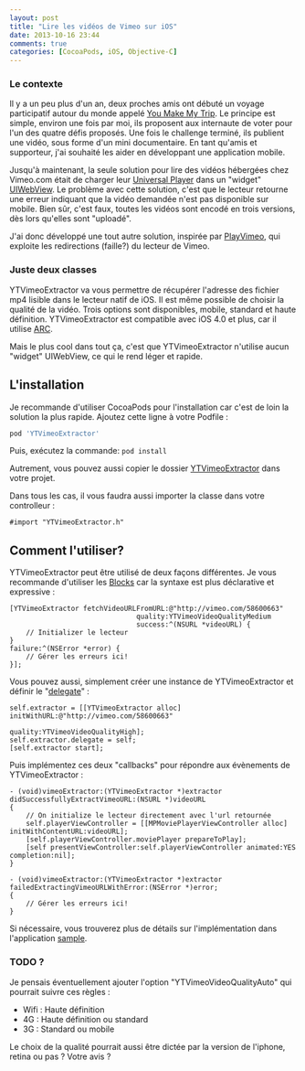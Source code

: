 ```yaml
---
layout: post
title: "Lire les vidéos de Vimeo sur iOS"
date: 2013-10-16 23:44
comments: true
categories: [CocoaPods, iOS, Objective-C]
---
```


### Le contexte

Il y a un peu plus d'un an, deux proches amis ont débuté un voyage participatif autour du monde appelé [You Make My Trip](http://www.youmakemytrip.com). Le principe est simple, environ une fois par moi, ils proposent aux internaute de voter pour l'un des quatre défis proposés. Une fois le challenge terminé, ils publient une vidéo, sous forme d'un mini documentaire. En tant qu'amis et supporteur, j'ai souhaité les aider en développant une application mobile.

Jusqu'à maintenant, la seule solution pour lire des vidéos hébergées chez Vimeo.com était de charger leur [Universal Player](http://developer.vimeo.com/player/embedding) dans un "widget" [UIWebView](https://developer.apple.com/library/ios/documentation/uikit/reference/UIWebView_Class/Reference/Reference.html). Le problème avec cette solution, c'est que le lecteur retourne une erreur indiquant que la vidéo demandée n'est pas disponible sur mobile. Bien sûr, c'est faux, toutes les vidéos sont encodé en trois versions, dès lors qu'elles sont "uploadé".

J'ai donc développé une tout autre solution, inspirée par [PlayVimeo](https://github.com/tannauit/PlayVimeo), qui exploite les redirections (faille?) du lecteur de Vimeo.

### Juste deux classes

YTVimeoExtractor va vous permettre de récupérer l'adresse des fichier mp4 lisible dans le lecteur natif de iOS. Il est même possible de choisir la qualité de la vidéo. Trois options sont disponibles, mobile, standard et haute définition. YTVimeoExtractor est compatible avec iOS 4.0 et plus, car il utilise [ARC](http://en.wikipedia.org/wiki/Automatic_Reference_Counting).

Mais le plus cool dans tout ça, c'est que YTVimeoExtractor n'utilise aucun "widget" UIWebView, ce qui le rend léger et rapide.

## L'installation

Je recommande d'utiliser CocoaPods pour l'installation car c'est de loin la solution la plus rapide. Ajoutez cette ligne à votre Podfile :

```ruby
pod 'YTVimeoExtractor'
```

Puis, exécutez la commande: `pod install`

Autrement, vous pouvez aussi copier le dossier [YTVimeoExtractor](https://github.com/lilfaf/YTVimeoExtractor/tree/master) dans votre projet.

Dans tous les cas, il vous faudra aussi importer la classe dans votre controlleur :

```objc
#import "YTVimeoExtractor.h"
```

## Comment l'utiliser?

YTVimeoExtractor peut être utilisé de deux façons différentes. Je vous recommande d'utiliser les [Blocks](https://developer.apple.com/library/ios/documentation/cocoa/conceptual/ProgrammingWithObjectiveC/WorkingwithBlocks/WorkingwithBlocks.html) car la syntaxe est plus déclarative et expressive :

```objc
[YTVimeoExtractor fetchVideoURLFromURL:@"http://vimeo.com/58600663"
                               quality:YTVimeoVideoQualityMedium
                               success:^(NSURL *videoURL) {
    // Initializer le lecteur
}
failure:^(NSError *error) {
    // Gérer les erreurs ici!
}];
```

Vous pouvez aussi, simplement créer une instance de YTVimeoExtractor et définir le "[delegate](https://developer.apple.com/library/ios/documentation/general/conceptual/CocoaEncyclopedia/DelegatesandDataSources/DelegatesandDataSources.html)" :

```objc
self.extractor = [[YTVimeoExtractor alloc] initWithURL:@"http://vimeo.com/58600663"
                                               quality:YTVimeoVideoQualityHigh];
self.extractor.delegate = self;
[self.extractor start];
```

Puis implémentez ces deux "callbacks" pour répondre aux évènements de YTVimeoExtractor :

```objc
- (void)vimeoExtractor:(YTVimeoExtractor *)extractor didSuccessfullyExtractVimeoURL:(NSURL *)videoURL
{
    // On initialize le lecteur directement avec l'url retournée
    self.playerViewController = [[MPMoviePlayerViewController alloc] initWithContentURL:videoURL];
    [self.playerViewController.moviePlayer prepareToPlay];
    [self presentViewController:self.playerViewController animated:YES completion:nil];
}

- (void)vimeoExtractor:(YTVimeoExtractor *)extractor failedExtractingVimeoURLWithError:(NSError *)error;
{
    // Gérer les erreurs ici!
}
```

Si nécessaire, vous trouverez plus de détails sur l'implémentation dans l'application [sample](https://github.com/lilfaf/YTVimeoExtractor/tree/master/Sample).

### TODO ?

Je pensais éventuellement ajouter l'option "YTVimeoVideoQualityAuto" qui pourrait suivre ces règles :

- Wifi : Haute définition
- 4G : Haute définition ou standard
- 3G : Standard ou mobile

Le choix de la qualité pourrait aussi être dictée par la version de l'iphone, retina ou pas ? Votre avis ?
